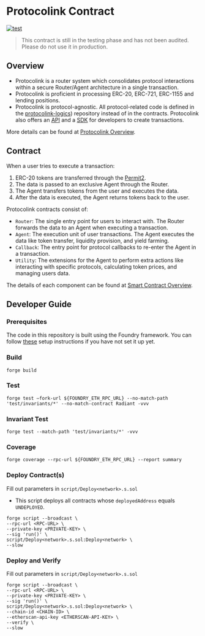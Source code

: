 # Protocolink Contract

[![test](https://github.com/dinngo/protocolink-contract/actions/workflows/test.yml/badge.svg)](https://github.com/dinngo/protocolink-contract/actions/workflows/test.yml)

> This contract is still in the testing phase and has not been audited. Please do not use it in production.

## Overview

- Protocolink is a router system which consolidates protocol interactions within a secure Router/Agent architecture in a single transaction.
- Protocolink is proficient in processing ERC-20, ERC-721, ERC-1155 and lending positions.
- Protocolink is protocol-agnostic. All protocol-related code is defined in the [protocolink-logics](https://github.com/dinngo/protocolink-logics)) repository instead of in the contracts. Protocolink also offers an [API](https://docs.protocolink.com/integrate-api/overview) and a [SDK](https://docs.protocolink.com/integrate-js-sdk/overview) for developers to create transactions.

More details can be found at [Protocolink Overview](https://docs.protocolink.com/).

## Contract

When a user tries to execute a transaction:

1. ERC-20 tokens are transferred through the [Permit2](https://github.com/Uniswap/permit2).
1. The data is passed to an exclusive Agent through the Router.
1. The Agent transfers tokens from the user and executes the data.
1. After the data is executed, the Agent returns tokens back to the user.

Protocolink contracts consist of:

- `Router`: The single entry point for users to interact with. The Router forwards the data to an Agent when executing a transaction.
- `Agent`: The execution unit of user transactions. The Agent executes the data like token transfer, liquidity provision, and yield farming.
- `Callback`: The entry point for protocol callbacks to re-enter the Agent in a transaction.
- `Utility`: The extensions for the Agent to perform extra actions like interacting with specific protocols, calculating token prices, and managing users data.

The details of each component can be found at [Smart Contract Overview](https://docs.protocolink.com/smart-contract/overview).

## Developer Guide

### Prerequisites

The code in this repository is built using the Foundry framework. You can follow [these](https://book.getfoundry.sh/getting-started/installation) setup instructions if you have not set it up yet.

### Build

`forge build`

### Test

`forge test –fork-url ${FOUNDRY_ETH_RPC_URL} --no-match-path 'test/invariants/*' --no-match-contract Radiant -vvv`

### Invariant Test

`forge test --match-path 'test/invariants/*' -vvv`

### Coverage

`forge coverage --rpc-url ${FOUNDRY_ETH_RPC_URL} --report summary`

### Deploy Contract(s)

Fill out parameters in `script/Deploy<network>.s.sol`

- This script deploys all contracts whose `deployedAddress` equals `UNDEPLOYED`.

```console
forge script --broadcast \
--rpc-url <RPC-URL> \
--private-key <PRIVATE-KEY> \
--sig 'run()' \
script/Deploy<network>.s.sol:Deploy<network> \
--slow
```

### Deploy and Verify

Fill out parameters in `script/Deploy<network>.s.sol`

```console
forge script --broadcast \
--rpc-url <RPC-URL> \
--private-key <PRIVATE-KEY> \
--sig 'run()' \
script/Deploy<network>.s.sol:Deploy<network> \
--chain-id <CHAIN-ID> \
--etherscan-api-key <ETHERSCAN-API-KEY> \
--verify \
--slow
```
